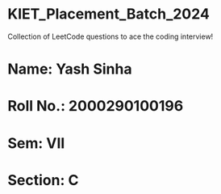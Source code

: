 # KIET_Placement_Batch_2024
Collection of LeetCode questions to ace the coding interview!
# Name: Yash Sinha
# Roll No.: 2000290100196
# Sem: VII
# Section: C

